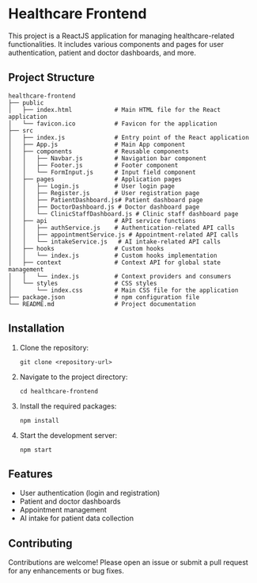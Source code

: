 # Healthcare Frontend

This project is a ReactJS application for managing healthcare-related functionalities. It includes various components and pages for user authentication, patient and doctor dashboards, and more.

## Project Structure

```
healthcare-frontend
├── public
│   ├── index.html            # Main HTML file for the React application
│   └── favicon.ico           # Favicon for the application
├── src
│   ├── index.js              # Entry point of the React application
│   ├── App.js                # Main App component
│   ├── components            # Reusable components
│   │   ├── Navbar.js         # Navigation bar component
│   │   ├── Footer.js         # Footer component
│   │   └── FormInput.js      # Input field component
│   ├── pages                 # Application pages
│   │   ├── Login.js          # User login page
│   │   ├── Register.js       # User registration page
│   │   ├── PatientDashboard.js# Patient dashboard page
│   │   ├── DoctorDashboard.js # Doctor dashboard page
│   │   └── ClinicStaffDashboard.js # Clinic staff dashboard page
│   ├── api                   # API service functions
│   │   ├── authService.js    # Authentication-related API calls
│   │   ├── appointmentService.js # Appointment-related API calls
│   │   └── intakeService.js   # AI intake-related API calls
│   ├── hooks                 # Custom hooks
│   │   └── index.js          # Custom hooks implementation
│   ├── context               # Context API for global state management
│   │   └── index.js          # Context providers and consumers
│   └── styles                # CSS styles
│       └── index.css         # Main CSS file for the application
├── package.json              # npm configuration file
└── README.md                 # Project documentation
```

## Installation

1. Clone the repository:
   ```
   git clone <repository-url>
   ```

2. Navigate to the project directory:
   ```
   cd healthcare-frontend
   ```

3. Install the required packages:
   ```
   npm install
   ```

4. Start the development server:
   ```
   npm start
   ```

## Features

- User authentication (login and registration)
- Patient and doctor dashboards
- Appointment management
- AI intake for patient data collection

## Contributing

Contributions are welcome! Please open an issue or submit a pull request for any enhancements or bug fixes.